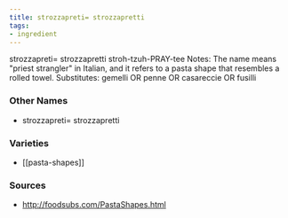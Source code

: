 ```yaml
---
title: strozzapreti= strozzapretti
tags:
- ingredient
---
```

strozzapreti= strozzapretti stroh-tzuh-PRAY-tee Notes: The name means "priest strangler" in Italian, and it refers to a pasta shape that resembles a rolled towel. Substitutes: gemelli OR penne OR casareccie OR fusilli

### Other Names

* strozzapreti= strozzapretti

### Varieties

* [[pasta-shapes]]

### Sources
* http://foodsubs.com/PastaShapes.html
